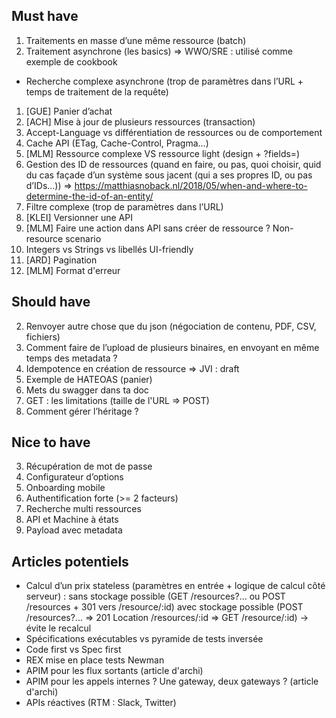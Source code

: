 ## Must have

1. Traitements en masse d’une même ressource (batch)
1. Traitement asynchrone (les basics) => WWO/SRE : utilisé comme exemple de cookbook
  - Recherche complexe asynchrone (trop de paramètres dans l’URL +  temps de traitement de la requête)
1. [GUE] Panier d’achat
1. [ACH] Mise à jour de plusieurs ressources (transaction)
1. Accept-Language vs différentiation de ressources ou de comportement
1. Cache API (ETag, Cache-Control, Pragma...)
1. [MLM] Ressource complexe VS ressource light (design + ?fields=)
1. Gestion des ID de ressources (quand en faire, ou pas, quoi choisir, quid du cas façade d’un système sous jacent (qui a ses propres ID, ou pas d’IDs...)) => https://matthiasnoback.nl/2018/05/when-and-where-to-determine-the-id-of-an-entity/
1. Filtre complexe (trop de paramètres dans l’URL)
1. [KLEI] Versionner une API
1. [MLM] Faire une action dans API sans créer de ressource ? Non-resource scenario
1. Integers vs Strings vs libellés UI-friendly
1. [ARD] Pagination
1. [MLM] Format d'erreur

## Should have

2. Renvoyer autre chose que du json (négociation de contenu, PDF, CSV, fichiers)
2. Comment faire de l’upload de plusieurs binaires, en envoyant en même temps des metadata ?
2. Idempotence en création de ressource => JVI : draft
2. Exemple de HATEOAS (panier)
2. Mets du swagger dans ta doc
2. GET : les limitations (taille de l'URL => POST)
2. Comment gérer l’héritage ?

## Nice to have

3. Récupération de mot de passe
3. Configurateur d’options
3. Onboarding mobile
3. Authentification forte (>= 2 facteurs)
3. Recherche multi ressources
3. API et Machine à états
3. Payload avec metadata

## Articles potentiels

- Calcul d’un prix stateless (paramètres en entrée + logique de calcul côté serveur) :
sans stockage possible (GET /resources?... ou POST /resources + 301 vers /resource/:id)
avec stockage possible (POST /resources?... => 201 Location /resources/:id => GET /resource/:id) -> évite le recalcul
- Spécifications exécutables vs pyramide de tests inversée
- Code first vs Spec first
- REX mise en place tests Newman
- APIM pour les flux sortants (article d'archi)
- APIM pour les appels internes ? Une gateway, deux gateways ? (article d'archi)
- APIs réactives (RTM : Slack, Twitter)
